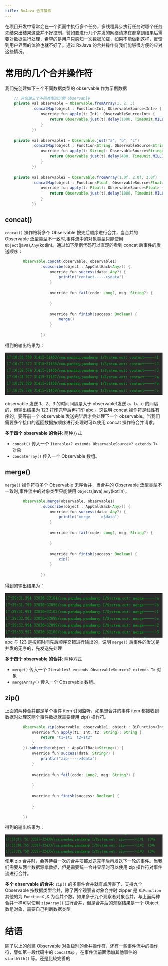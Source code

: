 ```yaml
---
title: RxJava 合并操作
---
```


在项目开发中常常会在一个页面中执行多个任务，多线程异步执行任务时哪个任务先结束出结果这些并不好控制，譬如要进行几个并发的网络请求在都拿到结果后需要对数据进行处理，希望的是用户只感知一次数据加载，如果不能做到这样，反馈到用户界面的体验也就不好了。通过 RxJava 的合并操作符我们能够很方便的应对这些情况。

# 常用的几个合并操作符
我们先创建如下三个不同数据类型的 observable 作为示例数据
``` java
	// 先创建三个不同类型的示例 observable
    private val observable = Observable.fromArray(1, 2, 3)
            .concatMap(object : Function<Int, ObservableSource<Int>> {
                override fun apply(t: Int): ObservableSource<Int> {
                    return Observable.just(t).delay(1000, TimeUnit.MILLISECONDS)
                }
            })

    private val observable1 = Observable.just("a", "b", "c")
            .concatMap(object : Function<String, ObservableSource<String>> {
                override fun apply(t: String): ObservableSource<String> {
                    return Observable.just(t).delay(400, TimeUnit.MILLISECONDS)
                }
            })
			
	private val observable2 = Observable.fromArray(1.0f, 2.0f, 3.0f)
            .concatMap(object : Function<Float, ObservableSource<Float>> {
                override fun apply(t: Float): ObservableSource<Float> {
                    return Observable.just(t).delay(1000, TimeUnit.MILLISECONDS)
                }
            })
```
## concat()
`concat()` 操作符将多个 Observable 按先后顺序进行合并，当合并的 Observable<T> 泛型类型不一致时,事件流中的对象类型只能使用 `Object`(java),`Any`(kotlin)。通过如下示例代码可以直观的看到 concat 后事件的发送顺序：
``` java
        Observable.concat(observable, observable1)
                .subscribe(object : AppCallBack<Any>() {
                    override fun success(data: Any?) {
                        println("contact----->$data")
                    }

                    override fun fail(code: Long?, msg: String?) {

                    }

                    override fun finish(success: Boolean) {
                        merge()
                    }

                })
```
得到的输出结果为：

![concat() 输出结果](./images/1554455899793.png)

observable 发送 1、2、3 的时间间隔是大于 observable1发送 a、b、c 的间隔的，但输出结果为 123 打印完毕后再打印 abc 。这说明 concat 操作符是线性有序的，要等前一个 observable 发送完毕后才会处理下一个 observable。当我们需要多个接口的返回数据按顺序进行处理时可以使用 concat 操作符合并请求。

**多于四个 observable 的合并**:
两种方式
- `concat()` 传入一个 `Iterable<? extends ObservableSource<? extends T>` 对象
- `concatArray()`  传入一个 Observable 数组。
## merge()
`merge()` 操作符将多个 Observable 无序合并，当合并的 Observable<T> 泛型类型不一致时,事件流中的对象类型只能使用 `Object`(java),`Any`(kotlin)。
``` java
        Observable.merge(observable, observable1)
                .subscribe(object : AppCallBack<Any>() {
                    override fun success(data: Any?) {
                        println("merge----->$data")
                    }

                    override fun fail(code: Long?, msg: String?) {

                    }

                    override fun finish(success: Boolean) {
                        zip()
                    }

                })
```
得到的输出结果为：

![merge()输出结果](./images/1554457188733.png)
abc 与 123 是按照时间先后顺序交错进行输出的，说明 `merge()` 后事件的发送是并发的无序的，先发送先处理

**多于四个 observable 的合并**:
两种方式
- `merge()` 传入一个 `Iterable<? extends ObservableSource<? extends T>` 对象
- `mergeArray()`  传入一个 Observable 数组。
## zip()
上面的两种合并都是单个事件 item 订阅监听，如果想合并的事件 item 都接收到数据时处理这两个事件数据就需要使用 zip() 操作符。
``` java
        Observable.zip(observable, observable1, object : BiFunction<Int, String, String> {
            override fun apply(t1: Int, t2: String): String {
                return "t1=$t1  t2=$t2"
            }
        }).subscribe(object : AppCallBack<String>() {
            override fun success(data: String?) {
                println("zip----->$data")
            }

            override fun fail(code: Long?, msg: String?) {

            }

            override fun finish(success: Boolean) {

            }

        })
```
得到的输出结果为：

![zip()输出结果](./images/1554458050628.png)
使用 zip 合并时，会等待每一次的合并项都发送完毕后再发送下一轮的事件。当我们需要从两个数据源拿数据，但是需要统一合并显示时可以使用 zip 操作符对事件流进行合并。

**多个 observable 的合并**:
`zip()` 的多事件合并就有点厉害了，支持九个 Observable 按数据类型合并，除了两个观察者对象合并时 zipper 是 `BiFunction` 其他的为 `FunctionX` ,X 为合并个数。如果多于九个观察者对象合并，与上面两种合并一样可以使用 `zipArray()` 进行合并，但是合并后的观察结果是一个 Object 数组对象，需要自己判断数据类型

# 结语
除了以上的创建 Observable 对象级别的合并操作符，还有一些事件流中的操作符，譬如第一段代码中的 `concatMap` ，在事件流前面添加其他事件的 `startWith()` 等。还是比较完善的
